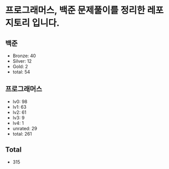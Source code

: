 # 프로그래머스, 백준 문제풀이를 정리한 레포지토리 입니다. 

## 백준
- Bronze: 40
- Silver: 12
- Gold: 2
- total: 54

## 프로그래머스
- lv0: 98
- lv1: 63
- lv2: 61
- lv3: 9
- lv4: 1
- unrated: 29
- total: 261

## Total
- 315

